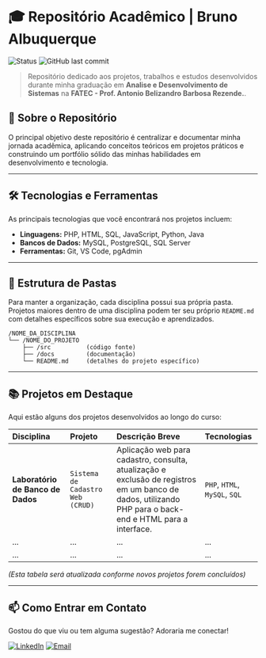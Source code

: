 # 🎓 Repositório Acadêmico | Bruno Albuquerque

![Status](https://img.shields.io/badge/status-em%20andamento-green)
![GitHub last commit](https://img.shields.io/github/last-commit/seu-usuario-git/nome-do-repositorio)
> Repositório dedicado aos projetos, trabalhos e estudos desenvolvidos durante minha graduação em **Analise e Desenvolvimento de Sistemas** na **FATEC - Prof. Antonio Belizandro Barbosa Rezende.**.

## 🎯 Sobre o Repositório

O principal objetivo deste repositório é centralizar e documentar minha jornada acadêmica, aplicando conceitos teóricos em projetos práticos e construindo um portfólio sólido das minhas habilidades em desenvolvimento e tecnologia.

---

## 🛠️ Tecnologias e Ferramentas

As principais tecnologias que você encontrará nos projetos incluem:

* **Linguagens:** PHP, HTML, SQL, JavaScript, Python, Java
* **Bancos de Dados:** MySQL, PostgreSQL, SQL Server
* **Ferramentas:** Git, VS Code, pgAdmin

---

## 📂 Estrutura de Pastas

Para manter a organização, cada disciplina possui sua própria pasta. Projetos maiores dentro de uma disciplina podem ter seu próprio `README.md` com detalhes específicos sobre sua execução e aprendizados.

```
/NOME_DA_DISCIPLINA
└── /NOME_DO_PROJETO
    ├── /src          (código fonte)
    ├── /docs         (documentação)
    └── README.md     (detalhes do projeto específico)
```

---

## 📚 Projetos em Destaque

Aqui estão alguns dos projetos desenvolvidos ao longo do curso:

| Disciplina | Projeto | Descrição Breve | Tecnologias |
| :--- | :--- | :--- | :--- |
| **Laboratório de Banco de Dados** | `Sistema de Cadastro Web (CRUD)` | Aplicação web para cadastro, consulta, atualização e exclusão de registros em um banco de dados, utilizando PHP para o back-end e HTML para a interface. | `PHP`, `HTML`, `MySQL`, `SQL` |
| ... | ... | ... | ... |
| ... | ... | ... | ... |

*(Esta tabela será atualizada conforme novos projetos forem concluídos)*

---

## 📫 Como Entrar em Contato

Gostou do que viu ou tem alguma sugestão? Adoraria me conectar!

[![LinkedIn](https://img.shields.io/badge/LinkedIn-0077B5?style=for-the-badge&logo=linkedin&logoColor=white)](https://linkedin.com/in/seu-usuario)
[![Email](https://img.shields.io/badge/Email-D14836?style=for-the-badge&logo=gmail&logoColor=white)](mailto:seu.email@exemplo.com)
